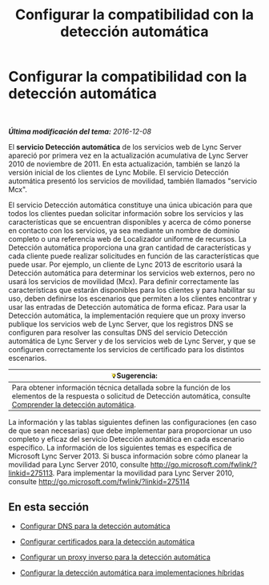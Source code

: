 ﻿---
title: Configurar la compatibilidad con la detección automática
TOCTitle: Configurar la compatibilidad con la detección automática
ms:assetid: 3a266456-69a0-4539-ba99-d388b83799a8
ms:mtpsurl: https://technet.microsoft.com/es-es/library/JJ945622(v=OCS.15)
ms:contentKeyID: 52061626
ms.date: 01/07/2017
mtps_version: v=OCS.15
ms.translationtype: HT
---

# Configurar la compatibilidad con la detección automática

 

_**Última modificación del tema:** 2016-12-08_

El **servicio Detección automática** de los servicios web de Lync Server apareció por primera vez en la actualización acumulativa de Lync Server 2010 de noviembre de 2011. En esta actualización, también se lanzó la versión inicial de los clientes de Lync Mobile. El servicio Detección automática presentó los servicios de movilidad, también llamados "servicio Mcx".

El servicio Detección automática constituye una única ubicación para que todos los clientes puedan solicitar información sobre los servicios y las características que se encuentran disponibles y acerca de cómo ponerse en contacto con los servicios, ya sea mediante un nombre de dominio completo o una referencia web de Localizador uniforme de recursos. La Detección automática proporciona una gran cantidad de características y cada cliente puede realizar solicitudes en función de las características que puede usar. Por ejemplo, un cliente de Lync 2013 de escritorio usará la Detección automática para determinar los servicios web externos, pero no usará los servicios de movilidad (Mcx). Para definir correctamente las características que estarán disponibles para los clientes y para habilitar su uso, deben definirse los escenarios que permiten a los clientes encontrar y usar las entradas de Detección automática de forma eficaz. Para usar la Detección automática, la implementación requiere que un proxy inverso publique los servicios web de Lync Server, que los registros DNS se configuren para resolver las consultas DNS del servicio Detección automática de Lync Server y de los servicios web de Lync Server, y que se configuren correctamente los servicios de certificado para los distintos escenarios.

<table>
<thead>
<tr class="header">
<th><img src="images/JJ205319.tip(OCS.15).gif" title="tip" alt="tip" />Sugerencia:</th>
</tr>
</thead>
<tbody>
<tr class="odd">
<td>Para obtener información técnica detallada sobre la función de los elementos de la respuesta o solicitud de Detección automática, consulte <a href="lync-server-2013-understanding-autodiscover.md">Comprender la detección automática</a>.</td>
</tr>
</tbody>
</table>


La información y las tablas siguientes definen las configuraciones (en caso de que sean necesarias) que debe implementar para proporcionar un uso completo y eficaz del servicio Detección automática en cada escenario específico. La información de los siguientes temas es específica de Microsoft Lync Server 2013. Si busca información sobre cómo planear la movilidad para Lync Server 2010, consulte <http://go.microsoft.com/fwlink/?linkid=275113>. Para implementar la movilidad para Lync Server 2010, consulte <http://go.microsoft.com/fwlink/?linkid=275114>

## En esta sección

  - [Configurar DNS para la detección automática](lync-server-2013-configuring-dns-for-autodiscover.md)

  - [Configurar certificados para la detección automática](lync-server-2013-configuring-certificates-for-autodiscover.md)

  - [Configurar un proxy inverso para la detección automática](lync-server-2013-configuring-a-reverse-proxy-for-autodiscover.md)

  - [Configurar la detección automática para implementaciones híbridas](lync-server-2013-configuring-autodiscover-for-hybrid-deployments.md)

